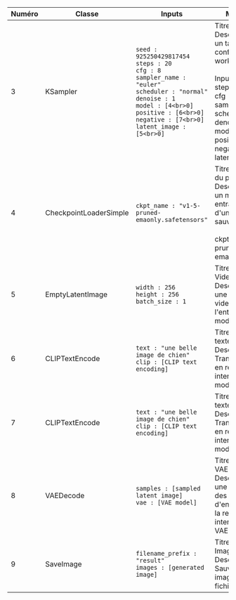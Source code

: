 | Numéro | Classe                 | Inputs                                                                                                                                                                                                                            | Métadonnées                                                                                                                                                                                                                  |
| ------ | ---------------------- | --------------------------------------------------------------------------------------------------------------------------------------------------------------------------------------------------------------------------------- | ---------------------------------------------------------------------------------------------------------------------------------------------------------------------------------------------------------------------------- |
| 3      | KSampler               | `seed : 925250429817454`<br>`steps : 20`<br>`cfg : 8`<br>`sampler_name : "euler"`<br>`scheduler : "normal"`<br>`denoise : 1`<br>`model : [4<br>0]`<br>`positive : [6<br>0]`<br>`negative : [7<br>0]`<br>`latent_image : [5<br>0]` | Titre : KSampler<br>Description : Crée un tableau avec la configuration de ce workflow comfyui<br><br>Inputs : seed<br>steps<br>cfg<br>sampler_name<br>scheduler<br>denoise<br>model<br>positive<br>negative<br>latent_image |
| 4      | CheckpointLoaderSimple | `ckpt_name : "v1-5-pruned-emaonly.safetensors"`                                                                                                                                                                                   | Titre : Chargement du point de contrôle<br>Description : Charge un modèle pré-entrainé à partir d'un fichier de sauvegarde <br><br>ckpt_name : v1-5-pruned-emaonly.safetensors                                               |
| 5      | EmptyLatentImage       | `width : 256`<br>`height : 256`<br>`batch_size : 1`                                                                                                                                                                               | Titre : Image Latente Vide<br>Description : Crée une image latente vide pour initialiser l'entrainement d'un modèle Diffusion                                                                                                |
| 6      | CLIPTextEncode         | `text : "une belle image de chien"`<br>`clip : [CLIP text encoding]`                                                                                                                                                              | Titre : Encodage de texte CLIP (Prompt)<br>Description : Transforme le texte en représentation interne pour le modèle CLIP                                                                                                   |
| 7      | CLIPTextEncode         | `text : "une belle image de chien"`<br>`clip : [CLIP text encoding]`                                                                                                                                                              | Titre : Encodage de texte CLIP (Prompt)<br>Description : Transforme le texte en représentation interne pour le modèle CLIP                                                                                                   |
| 8      | VAEDecode              | `samples : [sampled latent image]`<br>`vae : [VAE model]`                                                                                                                                                                         | Titre : Décodage VAE<br>Description : Génère une image à partir des paramètres d'entrainement et de la représentation interne du modèle VAE                                                                                  |
| 9      | SaveImage              | `filename_prefix : "result"`<br>`images : [generated image]`                                                                                                                                                                      | Titre : Enregistrer Image<br>Description : Sauvegarde une image dans un fichier spécifié                                                                                                                                     |